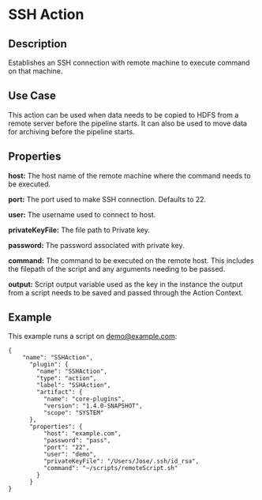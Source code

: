 # SSH Action


Description
-----------
Establishes an SSH connection with remote machine to execute command on that machine.


Use Case
--------
This action can be used when data needs to be copied to HDFS from a remote server before the pipeline starts.
It can also be used to move data for archiving before the pipeline starts.


Properties
----------

**host:** The host name of the remote machine where the command needs to be executed.

**port:** The port used to make SSH connection. Defaults to 22.

**user:** The username used to connect to host.

**privateKeyFile:** The file path to Private key.

**password:** The password associated with private key.

**command:** The command to be executed on the remote host. This includes the filepath of the script and any arguments
needing to be passed.

**output:** Script output variable used as the key in the instance the output from a script needs to be saved
and passed through the Action Context.

Example
-------
This example runs a script on demo@example.com:

    {
        "name": "SSHAction",
          "plugin": {
            "name": "SSHAction",
            "type": "action",
            "label": "SSHAction",
            "artifact": {
              "name": "core-plugins",
              "version": "1.4.0-SNAPSHOT",
              "scope": "SYSTEM"
          },
          "properties": {
              "host": "example.com",
              "password": "pass",
              "port": "22",
              "user": "demo",
              "privateKeyFile": "/Users/Jose/.ssh/id_rsa",
              "command": "~/scripts/remoteScript.sh"
            }
          }
    }
